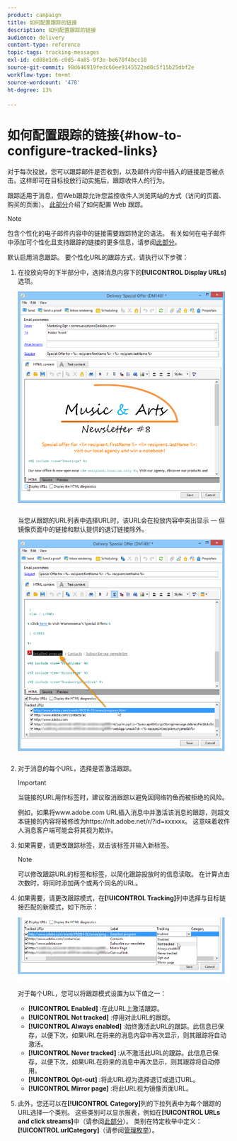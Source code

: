 ```yaml
---
product: campaign
title: 如何配置跟踪的链接
description: 如何配置跟踪的链接
audience: delivery
content-type: reference
topic-tags: tracking-messages
exl-id: ed88e1d6-c0d5-4a85-9f3e-be670f4bcc10
source-git-commit: 98d646919fedc66ee9145522ad0c5f15b25dbf2e
workflow-type: tm+mt
source-wordcount: '478'
ht-degree: 13%

---
```


# 如何配置跟踪的链接{#how-to-configure-tracked-links}

对于每次投放，您可以跟踪邮件是否收到，以及邮件内容中插入的链接是否被点击。这样即可在目标投放行动实施后，跟踪收件人的行为。

跟踪适用于消息，但Web跟踪允许您监控收件人浏览网站的方式（访问的页面、购买的页面）。 [此部分](../../configuration/using/about-web-tracking.md)介绍了如何配置 Web 跟踪。

>[!NOTE]
>
>包含个性化的电子邮件内容中的链接需要跟踪特定的语法。 有关如何在电子邮件中添加可个性化且支持跟踪的链接的更多信息，请参阅[此部分](../../delivery/using/tracking-personalized-links.md)。




默认启用消息跟踪。 要个性化URL的跟踪方式，请执行以下步骤：

1. 在投放向导的下半部分中，选择消息内容下的&#x200B;**[!UICONTROL Display URLs]**&#x200B;选项。

   ![](assets/s_ncs_user_email_del_display_urls.png)

   当您从跟踪的URL列表中选择URL时，该URL会在投放内容中突出显示 — 但镜像页面中的链接和默认提供的退订链接除外。

   ![](assets/s_ncs_user_email_del_show_urls.png)

1. 对于消息的每个URL，选择是否激活跟踪。

   >[!IMPORTANT]
   >
   >当链接的URL用作标签时，建议取消跟踪以避免因网络钓鱼而被拒绝的风险。
   >
   >例如，如果将www.adobe.com URL插入消息中并激活该消息的跟踪，则超文本链接的内容将被修改为https://nlt.adobe.net/r/?id=xxxxxx。 这意味着收件人消息客户端可能会将其视为欺诈。

1. 如果需要，请更改跟踪标签，双击该标签并输入新标签。

   >[!NOTE]
   >
   >可以修改跟踪URL的标签和标签，以简化跟踪投放时的信息读取。 在计算点击次数时，将同时添加两个或两个同名的URL。

1. 如果需要，请更改跟踪模式，在&#x200B;**[!UICONTROL Tracking]**&#x200B;列中选择与目标链接匹配的新模式，如下所示：

   ![](assets/s_ncs_user_select_tracking_mode.png)

   对于每个URL，您可以将跟踪模式设置为以下值之一：

   * **[!UICONTROL Enabled]** :在此URL上激活跟踪。
   * **[!UICONTROL Not tracked]** :停用对此URL的跟踪。
   * **[!UICONTROL Always enabled]** :始终激活此URL的跟踪。此信息已保存，以便下次，如果URL在将来的消息内容中再次显示，则其跟踪将自动激活。
   * **[!UICONTROL Never tracked]** :从不激活此URL的跟踪。此信息已保存，以便下次，如果URL在将来的消息中再次显示，则其跟踪将自动停用。
   * **[!UICONTROL Opt-out]** :将此URL视为选择退订或退订URL。
   * **[!UICONTROL Mirror page]** :将此URL视为镜像页面URL。

1. 此外，您还可以在&#x200B;**[!UICONTROL Category]**&#x200B;列的下拉列表中为每个跟踪的URL选择一个类别。 这些类别可以显示报表，例如在&#x200B;**[!UICONTROL URLs and click streams]**&#x200B;中（请参阅[此部分](../../reporting/using/reports-on-deliveries.md#urls-and-click-streams)）。 类别在特定枚举中定义：**[!UICONTROL urlCategory]**（请参阅[管理枚举](../../platform/using/managing-enumerations.md)）。
